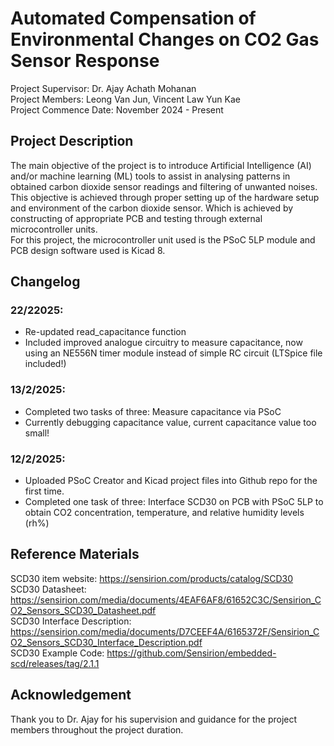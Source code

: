 #  Automated Compensation of Environmental Changes on CO2 Gas Sensor Response
Project Supervisor: Dr. Ajay Achath Mohanan <br>
Project Members: Leong Van Jun, Vincent Law Yun Kae <br>
Project Commence Date: November 2024 - Present <br>
## Project Description <br>
The main objective of the project is to introduce Artificial Intelligence (AI) and/or machine learning (ML) tools to assist in analysing patterns in obtained carbon dioxide sensor readings and filtering of unwanted noises. <br>
This objective is achieved through proper setting up of the hardware setup and environment of the carbon dioxide sensor. Which is achieved by constructing of appropriate PCB and testing through external microcontroller units. <br>
For this project, the microcontroller unit used is the PSoC 5LP module and PCB design software used is Kicad 8.

## Changelog
### 22/22025:
  - Re-updated read_capacitance function
  - Included improved analogue circuitry to measure capacitance, now using an
    NE556N timer module instead of simple RC circuit (LTSpice file included!)
### 13/2/2025:
  - Completed two tasks of three: Measure capacitance via PSoC
  - Currently debugging capacitance value, current capacitance value too small!
### 12/2/2025: 
  - Uploaded PSoC Creator and Kicad project files into Github repo for the first time.
  - Completed one task of three: Interface SCD30 on PCB with PSoC 5LP to obtain CO2 concentration, temperature, and relative humidity levels (rh%)

## Reference Materials
SCD30 item website: https://sensirion.com/products/catalog/SCD30 <br>
SCD30 Datasheet: https://sensirion.com/media/documents/4EAF6AF8/61652C3C/Sensirion_CO2_Sensors_SCD30_Datasheet.pdf <br>
SCD30 Interface Description: https://sensirion.com/media/documents/D7CEEF4A/6165372F/Sensirion_CO2_Sensors_SCD30_Interface_Description.pdf <br>
SCD30 Example Code: https://github.com/Sensirion/embedded-scd/releases/tag/2.1.1 <br>

## Acknowledgement
Thank you to Dr. Ajay for his supervision and guidance for the project members throughout the project duration.
